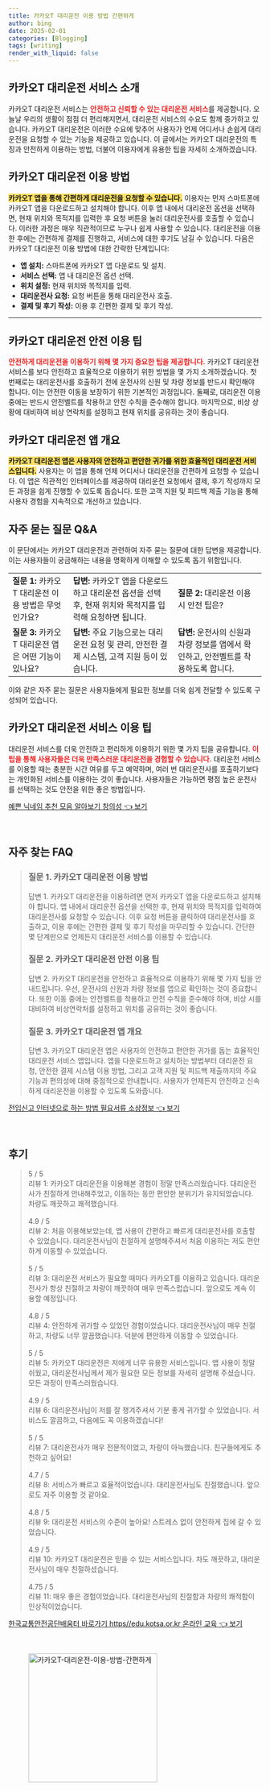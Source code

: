 ```yaml
---
title: 카카오T 대리운전 이용 방법 간편하게
author: bing
date: 2025-02-01
categories: [Blogging]
tags: [writing]
render_with_liquid: false
---
```



<h2 id='카카오T_대리운전_소개'>카카오T 대리운전 서비스 소개</h2>

<p>카카오T 대리운전 서비스는 <b><span style="color: #ee2323;">안전하고 신뢰할 수 있는 대리운전 서비스</span></b>를 제공합니다. 오늘날 우리의 생활이 점점 더 편리해지면서, 대리운전 서비스의 수요도 함께 증가하고 있습니다. 카카오T 대리운전은 이러한 수요에 맞추어 사용자가 언제 어디서나 손쉽게 대리운전을 요청할 수 있는 기능을 제공하고 있습니다. 이 글에서는 카카오T 대리운전의 특징과 안전하게 이용하는 방법, 더불어 이용자에게 유용한 팁을 자세히 소개하겠습니다.</p>

<h2 id='대리운전_이용방법'>카카오T 대리운전 이용 방법</h2>

<p><b><span style="background-color: #ffe066;">카카오T 앱을 통해 간편하게 대리운전을 요청할 수 있습니다.</span></b> 이용자는 먼저 스마트폰에 카카오T 앱을 다운로드하고 설치해야 합니다. 이후 앱 내에서 대리운전 옵션을 선택하면, 현재 위치와 목적지를 입력한 후 요청 버튼을 눌러 대리운전사를 호출할 수 있습니다. 이러한 과정은 매우 직관적이므로 누구나 쉽게 사용할 수 있습니다. 대리운전을 이용한 후에는 간편하게 결제를 진행하고, 서비스에 대한 후기도 남길 수 있습니다. 다음은 카카오T 대리운전 이용 방법에 대한 간략한 단계입니다:</p>

<ul>
    <li><b>앱 설치:</b> 스마트폰에 카카오T 앱 다운로드 및 설치.</li>
    <li><b>서비스 선택:</b> 앱 내 대리운전 옵션 선택.</li>
    <li><b>위치 설정:</b> 현재 위치와 목적지를 입력.</li>
    <li><b>대리운전사 요청:</b> 요청 버튼을 통해 대리운전사 호출.</li>
    <li><b>결제 및 후기 작성:</b> 이용 후 간편한 결제 및 후기 작성.</li>
</ul>

<hr />

<h2 id='안전한_대리운전_팁'>카카오T 대리운전 안전 이용 팁</h2>

<p><b><span style="color: #ee2323;">안전하게 대리운전을 이용하기 위해 몇 가지 중요한 팁을 제공합니다.</span></b> 카카오T 대리운전 서비스를 보다 안전하고 효율적으로 이용하기 위한 방법을 몇 가지 소개하겠습니다. 첫 번째로는 대리운전사를 호출하기 전에 운전사의 신원 및 차량 정보를 반드시 확인해야 합니다. 이는 안전한 이동을 보장하기 위한 기본적인 과정입니다. 둘째로, 대리운전 이용 중에는 반드시 안전벨트를 착용하고 안전 수칙을 준수해야 합니다. 마지막으로, 비상 상황에 대비하여 비상 연락처를 설정하고 현재 위치를 공유하는 것이 좋습니다.</p>

<h2 id='대리운전_앱_개요'>카카오T 대리운전 앱 개요</h2>

<p><b><span style="background-color: #ffe066;">카카오T 대리운전 앱은 사용자의 안전하고 편안한 귀가를 위한 효율적인 대리운전 서비스입니다.</span></b> 사용자는 이 앱을 통해 언제 어디서나 대리운전을 간편하게 요청할 수 있습니다. 이 앱은 직관적인 인터페이스를 제공하여 대리운전 요청에서 결제, 후기 작성까지 모든 과정을 쉽게 진행할 수 있도록 돕습니다. 또한 고객 지원 및 피드백 제출 기능을 통해 사용자 경험을 지속적으로 개선하고 있습니다.</p>

<h2 id='자주_묻는_질문'>자주 묻는 질문 Q&A</h2>

<p>이 문단에서는 카카오T 대리운전과 관련하여 자주 묻는 질문에 대한 답변을 제공합니다. 이는 사용자들이 궁금해하는 내용을 명확하게 이해할 수 있도록 돕기 위함입니다.</p>

<table>
    <tr>
        <td><b>질문 1:</b> 카카오T 대리운전 이용 방법은 무엇인가요?</td>
        <td><b>답변:</b> 카카오T 앱을 다운로드하고 대리운전 옵션을 선택 후, 현재 위치와 목적지를 입력해 요청하면 됩니다.</td>
        <td><b>질문 2:</b> 대리운전 이용 시 안전 팁은?</td>
    </tr>
    <tr>
        <td><b>질문 3:</b> 카카오T 대리운전 앱은 어떤 기능이 있나요?</td>
        <td><b>답변:</b> 주요 기능으로는 대리운전 요청 및 관리, 안전한 결제 시스템, 고객 지원 등이 있습니다.</td>
        <td><b>답변:</b> 운전사의 신원과 차량 정보를 앱에서 확인하고, 안전벨트를 착용하도록 합니다.</td>
    </tr>
</table>

<p>이와 같은 자주 묻는 질문은 사용자들에게 필요한 정보를 더욱 쉽게 전달할 수 있도록 구성되어 있습니다.</p>

<h2 id='서비스_이용_팁'>카카오T 대리운전 서비스 이용 팁</h2>

<p>대리운전 서비스를 더욱 안전하고 편리하게 이용하기 위한 몇 가지 팁을 공유합니다. <b><span style="color: #ee2323;">이 팁을 통해 사용자들은 더욱 만족스러운 대리운전을 경험할 수 있습니다.</span></b> 대리운전 서비스를 이용할 때는 충분한 시간 여유를 두고 예약하며, 여러 번 대리운전사를 호출하기보다는 개인화된 서비스를 이용하는 것이 좋습니다. 사용자들은 가능하면 평점 높은 운전사를 선택하는 것도 안전을 위한 좋은 방법입니다.</p>


<p><a class="click-button" title="예쁜 닉네임 추천 모음 알아보기 창의성" href="https://yellowplanner.github.io/posts/%EC%98%88%EC%81%9C-%EB%8B%89%EB%84%A4%EC%9E%84-%EC%B6%94%EC%B2%9C-%EB%AA%A8%EC%9D%8C-%EC%95%8C%EC%95%84%EB%B3%B4%EA%B8%B0-%EC%B0%BD%EC%9D%98%EC%84%B1/" rel="dofollow">예쁜 닉네임 추천 모음 알아보기 창의성 👈 보기</a></p><br>
<h2 id='자주_찾는_FAQ'>자주 찾는 FAQ</h2>
<div itemscope="" itemtype="https://schema.org/FAQPage"> 
<blockquote> 
<div itemscope="" itemprop="mainEntity" itemtype="https://schema.org/Question"> 
<h3 itemprop="name">질문 1. 카카오T 대리운전 이용 방법</h3> 
<div itemscope="" itemprop="acceptedAnswer" itemtype="https://schema.org/Answer"> 
<span itemprop="text"> 
<p>답변 1. 카카오T 대리운전을 이용하려면 먼저 카카오T 앱을 다운로드하고 설치해야 합니다. 앱 내에서 대리운전 옵션을 선택한 후, 현재 위치와 목적지를 입력하여 대리운전사를 요청할 수 있습니다. 이후 요청 버튼을 클릭하여 대리운전사를 호출하고, 이용 후에는 간편한 결제 및 후기 작성을 마무리할 수 있습니다. 간단한 몇 단계만으로 언제든지 대리운전 서비스를 이용할 수 있습니다.</p> 
</span> 
</div> 
</div> 

<div itemscope="" itemprop="mainEntity" itemtype="https://schema.org/Question"> 
<h3 itemprop="name">질문 2. 카카오T 대리운전 안전 이용 팁</h3> 
<div itemscope="" itemprop="acceptedAnswer" itemtype="https://schema.org/Answer"> 
<span itemprop="text"> 
<p>답변 2. 카카오T 대리운전을 안전하고 효율적으로 이용하기 위해 몇 가지 팁을 안내드립니다. 우선, 운전사의 신원과 차량 정보를 앱으로 확인하는 것이 중요합니다. 또한 이동 중에는 안전벨트를 착용하고 안전 수칙을 준수해야 하며, 비상 시를 대비하여 비상연락처를 설정하고 위치를 공유하는 것이 좋습니다.</p> 
</span> 
</div> 
</div> 

<div itemscope="" itemprop="mainEntity" itemtype="https://schema.org/Question"> 
<h3 itemprop="name">질문 3. 카카오T 대리운전 앱 개요</h3> 
<div itemscope="" itemprop="acceptedAnswer" itemtype="https://schema.org/Answer"> 
<span itemprop="text"> 
<p>답변 3. 카카오T 대리운전 앱은 사용자의 안전하고 편안한 귀가를 돕는 효율적인 대리운전 서비스 앱입니다. 앱을 다운로드하고 설치하는 방법부터 대리운전 요청, 안전한 결제 시스템 이용 방법, 그리고 고객 지원 및 피드백 제출까지의 주요 기능과 편의성에 대해 중점적으로 안내합니다. 사용자가 언제든지 안전하고 신속하게 대리운전을 이용할 수 있도록 도와줍니다.</p> 
</span> 
</div> 
</div> 

</blockquote> 
</div>
<p><a class="click-button" title="전입신고 인터넷으로 하는 방법 필요서류 소상정보" href="https://yellowplanner.github.io/posts/%EC%A0%84%EC%9E%85%EC%8B%A0%EA%B3%A0-%EC%9D%B8%ED%84%B0%EB%84%B7%EC%9C%BC%EB%A1%9C-%ED%95%98%EB%8A%94-%EB%B0%A9%EB%B2%95-%ED%95%84%EC%9A%94%EC%84%9C%EB%A5%98-%EC%86%8C%EC%83%81%EC%A0%95%EB%B3%B4/" rel="dofollow">전입신고 인터넷으로 하는 방법 필요서류 소상정보 👈 보기</a></p><br>
<h2 id='후기'>후기</h2>
<div itemscope itemtype="https://schema.org/Product">
  <blockquote>
  <div itemprop="review" itemscope itemtype="https://schema.org/Review">
      <div itemprop="reviewRating" itemscope itemtype="https://schema.org/Rating"> <span itemprop="ratingValue">5</span> / <span itemprop="bestRating">5</span> </div>
      <span itemprop="reviewBody">리뷰 1: 카카오T 대리운전을 이용해본 경험이 정말 만족스러웠습니다. 대리운전사가 친절하게 안내해주었고, 이동하는 동안 편안한 분위기가 유지되었습니다. 차량도 깨끗하고 쾌적했습니다.</span>
  </div>
  <br>
  <div itemprop="review" itemscope itemtype="https://schema.org/Review">
      <div itemprop="reviewRating" itemscope itemtype="https://schema.org/Rating"> <span itemprop="ratingValue">4.9</span> / <span itemprop="bestRating">5</span> </div>
      <span itemprop="reviewBody">리뷰 2: 처음 이용해보았는데, 앱 사용이 간편하고 빠르게 대리운전사를 호출할 수 있었습니다. 대리운전사님이 친절하게 설명해주셔서 처음 이용하는 저도 편안하게 이동할 수 있었습니다.</span>
  </div>
  <br>
  <div itemprop="review" itemscope itemtype="https://schema.org/Review">
      <div itemprop="reviewRating" itemscope itemtype="https://schema.org/Rating"> <span itemprop="ratingValue">5</span> / <span itemprop="bestRating">5</span> </div>
      <span itemprop="reviewBody">리뷰 3: 대리운전 서비스가 필요할 때마다 카카오T를 이용하고 있습니다. 대리운전사가 항상 친절하고 차량이 깨끗하여 매우 만족스럽습니다. 앞으로도 계속 이용할 예정입니다.</span>
  </div>
  <br>
  <div itemprop="review" itemscope itemtype="https://schema.org/Review">
      <div itemprop="reviewRating" itemscope itemtype="https://schema.org/Rating"> <span itemprop="ratingValue">4.8</span> / <span itemprop="bestRating">5</span> </div>
      <span itemprop="reviewBody">리뷰 4: 안전하게 귀가할 수 있었던 경험이었습니다. 대리운전사님이 매우 친절하고, 차량도 너무 깔끔했습니다. 덕분에 편안하게 이동할 수 있었습니다.</span>
  </div>
  <br>
  <div itemprop="review" itemscope itemtype="https://schema.org/Review">
      <div itemprop="reviewRating" itemscope itemtype="https://schema.org/Rating"> <span itemprop="ratingValue">5</span> / <span itemprop="bestRating">5</span> </div>
      <span itemprop="reviewBody">리뷰 5: 카카오T 대리운전은 저에게 너무 유용한 서비스입니다. 앱 사용이 정말 쉬웠고, 대리운전사님께서 제가 필요한 모든 정보를 자세히 설명해 주셨습니다. 모든 과정이 만족스러웠습니다.</span>
  </div>
  <br>
  <div itemprop="review" itemscope itemtype="https://schema.org/Review">
      <div itemprop="reviewRating" itemscope itemtype="https://schema.org/Rating"> <span itemprop="ratingValue">4.9</span> / <span itemprop="bestRating">5</span> </div>
      <span itemprop="reviewBody">리뷰 6: 대리운전사님이 저를 잘 챙겨주셔서 기분 좋게 귀가할 수 있었습니다. 서비스도 깔끔하고, 다음에도 꼭 이용하겠습니다!</span>
  </div>
  <br>
  <div itemprop="review" itemscope itemtype="https://schema.org/Review">
      <div itemprop="reviewRating" itemscope itemtype="https://schema.org/Rating"> <span itemprop="ratingValue">5</span> / <span itemprop="bestRating">5</span> </div>
      <span itemprop="reviewBody">리뷰 7: 대리운전사가 매우 전문적이었고, 차량이 아늑했습니다. 친구들에게도 추천하고 싶어요!</span>
  </div>
  <br>
  <div itemprop="review" itemscope itemtype="https://schema.org/Review">
      <div itemprop="reviewRating" itemscope itemtype="https://schema.org/Rating"> <span itemprop="ratingValue">4.7</span> / <span itemprop="bestRating">5</span> </div>
      <span itemprop="reviewBody">리뷰 8: 서비스가 빠르고 효율적이었습니다. 대리운전사님도 친절했습니다. 앞으로도 자주 이용할 것 같아요.</span>
  </div>
  <br>
  <div itemprop="review" itemscope itemtype="https://schema.org/Review">
      <div itemprop="reviewRating" itemscope itemtype="https://schema.org/Rating"> <span itemprop="ratingValue">4.8</span> / <span itemprop="bestRating">5</span> </div>
      <span itemprop="reviewBody">리뷰 9: 대리운전 서비스의 수준이 높아요! 스트레스 없이 안전하게 집에 갈 수 있었습니다.</span>
  </div>
  <br>
  <div itemprop="review" itemscope itemtype="https://schema.org/Review">
      <div itemprop="reviewRating" itemscope itemtype="https://schema.org/Rating"> <span itemprop="ratingValue">4.9</span> / <span itemprop="bestRating">5</span> </div>
      <span itemprop="reviewBody">리뷰 10: 카카오T 대리운전은 믿을 수 있는 서비스입니다. 차도 깨끗하고, 대리운전사님이 매우 친절하셨습니다.</span>
  </div>
  <br>
  <div itemprop="review" itemscope itemtype="https://schema.org/Review">
      <div itemprop="reviewRating" itemscope itemtype="https://schema.org/Rating"> <span itemprop="ratingValue">4.75</span> / <span itemprop="bestRating">5</span> </div>
      <span itemprop="reviewBody">리뷰 11: 매우 좋은 경험이었습니다. 대리운전사님의 친절함과 차량의 쾌적함이 인상적이었습니다.</span>
  </div>
  </blockquote>
</div>
<p><a class="click-button" title="한국교통안전공단배움터 바로가기 https//edu.kotsa.or.kr 온라인 교육" href="https://yellowplanner.github.io/posts/%ED%95%9C%EA%B5%AD%EA%B5%90%ED%86%B5%EC%95%88%EC%A0%84%EA%B3%B5%EB%8B%A8%EB%B0%B0%EC%9B%80%ED%84%B0-%EB%B0%94%EB%A1%9C%EA%B0%80%EA%B8%B0-httpsedu.kotsa.or.kr-%EC%98%A8%EB%9D%BC%EC%9D%B8-%EA%B5%90%EC%9C%A1/" rel="dofollow">한국교통안전공단배움터 바로가기 https//edu.kotsa.or.kr 온라인 교육 👈 보기</a></p><br>
<figure class="image"><img src="https://yellowplanner.github.io/assets/img/thumbnail/카카오T-대리운전-이용-방법-간편하게.webp" alt="카카오T-대리운전-이용-방법-간편하게" width="256" height="256"></figure>